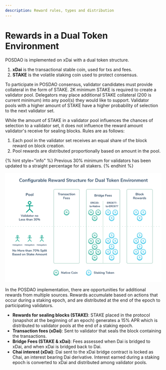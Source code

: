 ```yaml
---
description: Reward rules, types and distribution
---
```


# Rewards in a Dual Token Environment

POSDAO is implemented on xDai with a dual token structure.&#x20;

1. **xDai** is the transactional stable coin, used for txs and fees.
2. **STAKE** is the volatile staking coin used to protect consensus.

To participate in POSDAO consensus, validator candidates must provide collateral in the form of STAKE. 2K minimum STAKE is required to create a validator pool. Delegators may place additional STAKE collateral (200 is current minimum) into any pool(s) they would like to support. Validator pools with a higher amount of STAKE have a higher probability of selection to the next validator set.&#x20;

While the amount of STAKE in a validator pool influences the chances of selection to a validator set, it does not influence the reward amount validator's receive for sealing blocks. Rules are as follows:&#x20;

1. Each pool in the validator set receives an equal share of the block reward on block creation.
2. Pool rewards are distributed proportionally based on amount in the pool.

{% hint style="info" %}
Previous 30% minimum for validators has been updated to a straight percentage for all stakers.
{% endhint %}

![](../../../../.gitbook/assets/6-img.png)

In the POSDAO implementation, there are opportunities for additional rewards from multiple sources. Rewards accumulate based on actions that occur during a staking epoch, and are distributed at the end of the epoch to participating validators.

* **Rewards for sealing blocks (STAKE)**: STAKE placed in the protocol (snapshot at the beginning of an epoch) generates a 15% APR which is distributed to validator pools at the end of a staking epoch.
* **Transaction fees (xDai)**: Sent to validator that seals the block containing the transactions.
* **Bridge Fees (STAKE & xDai)**: Fees assessed when Dai is bridged to xDai, and when xDai is bridged back to Dai.&#x20;
* **Chai interest (xDai)**: Dai sent to the xDai bridge contract is locked as Chai, an interest bearing Dai derivative. Interest earned during a staking epoch is converted to xDai and distributed among validator pools.
